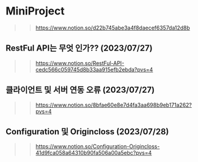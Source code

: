 # MiniProject
>> https://www.notion.so/d22b745abe3a4f8daecef6357da12d8b

## RestFul API는 무엇 인가?? (2023/07/27)
>> https://www.notion.so/RestFul-API-cedc566c059745d8b33aa915efb2ebda?pvs=4

## 클라이언트 및 서버 연동 오류 (2023/07/27)
>> https://www.notion.so/8bfae60e8e7d4fa3aa698b9eb171a262?pvs=4

## Configuration 및 Origincloss (2023/07/28)
>> https://www.notion.so/Configuration-Origincloss-41d9fca058a64310b90fa506a00a5ebc?pvs=4
